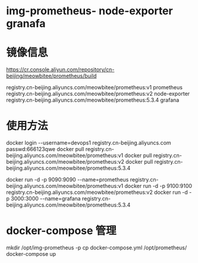 # img-prometheus- node-exporter  granafa


#  镜像信息

   https://cr.console.aliyun.com/repository/cn-beijing/meowbitee/prometheus/build
   
   registry.cn-beijing.aliyuncs.com/meowbitee/prometheus:v1                   prometheus
   registry.cn-beijing.aliyuncs.com/meowbitee/prometheus:v2                   node-exporter  
   registry.cn-beijing.aliyuncs.com/meowbitee/prometheus:5.3.4                grafana
   
   
#  使用方法
 
   docker login --username=devops1 registry.cn-beijing.aliyuncs.com       passwd:666123qwe
   docker pull registry.cn-beijing.aliyuncs.com/meowbitee/prometheus:v1
   docker pull registry.cn-beijing.aliyuncs.com/meowbitee/prometheus:v2
   docker pull registry.cn-beijing.aliyuncs.com/meowbitee/prometheus:5.3.4
    
   docker run -d -p 9090:9090 --name=prometheus  registry.cn-beijing.aliyuncs.com/meowbitee/prometheus:v1
   docker run -d -p 9100:9100  registry.cn-beijing.aliyuncs.com/meowbitee/prometheus:v2
   docker run -d -p 3000:3000 --name=grafana  registry.cn-beijing.aliyuncs.com/meowbitee/prometheus:5.3.4
   
   
   
#  docker-compose 管理

mkdir /opt/img-prometheus -p
cp docker-compose.yml /opt/prometheus/
docker-compose up 

